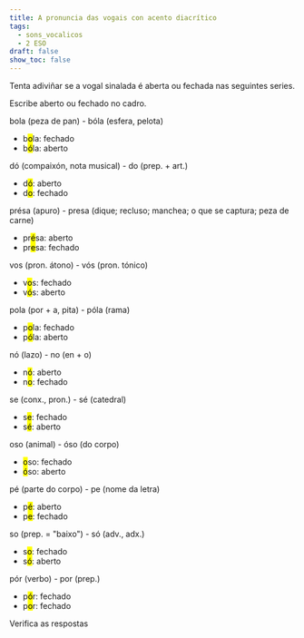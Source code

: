 ```yaml
---
title: A pronuncia das vogais con acento diacrítico
tags:
  - sons_vocalicos
  - 2 ESO
draft: false
show_toc: false
---
```

Tenta adiviñar se a vogal sinalada é aberta ou fechada nas seguintes series. 

Escribe aberto ou fechado no cadro.

bola (peza de pan) - bóla (esfera, pelota)

* b<mark>o</mark>la: <e-answer>fechado</e-answer>
* b<mark>ó</mark>la: <e-answer>aberto</e-answer>

dó (compaixón, nota musical) - do (prep. + art.)

* d<mark>ó</mark>: <e-answer>aberto</e-answer>
* d<mark>o</mark>: <e-answer>fechado</e-answer>

présa (apuro) - presa (dique; recluso; manchea; o que se captura; peza de carne)

* pr<mark>é</mark>sa: <e-answer>aberto</e-answer>
* pr<mark>e</mark>sa: <e-answer>fechado</e-answer>

vos (pron. átono) - vós (pron. tónico)

* v<mark>o</mark>s: <e-answer>fechado</e-answer>
* v<mark>ó</mark>s: <e-answer>aberto</e-answer>

pola (por + a, pita) - póla (rama)

* p<mark>o</mark>la: <e-answer>fechado</e-answer>
* p<mark>ó</mark>la: <e-answer>aberto</e-answer>

nó (lazo) - no (en + o)

* n<mark>ó</mark>: <e-answer>aberto</e-answer>
* n<mark>o</mark>: <e-answer>fechado</e-answer>

se (conx., pron.) - sé (catedral)

* s<mark>e</mark>: <e-answer>fechado</e-answer>
* s<mark>é</mark>: <e-answer>aberto</e-answer>

oso (animal) - óso (do corpo)

* <mark>o</mark>so: <e-answer>fechado</e-answer>
* <mark>ó</mark>so: <e-answer>aberto</e-answer>

pé (parte do corpo) - pe (nome da letra)

* p<mark>é</mark>: <e-answer>aberto</e-answer>
* p<mark>e</mark>: <e-answer>fechado</e-answer>

so (prep. = "baixo") - só (adv., adx.)

* s<mark>o</mark>: <e-answer>fechado</e-answer>
* s<mark>ó</mark>: <e-answer>aberto</e-answer>

pór (verbo) - por (prep.)

* p<mark>ó</mark>r: <e-answer>fechado</e-answer>
* p<mark>o</mark>r: <e-answer>fechado</e-answer>

<e-validate>Verifica as respostas</e-validate>